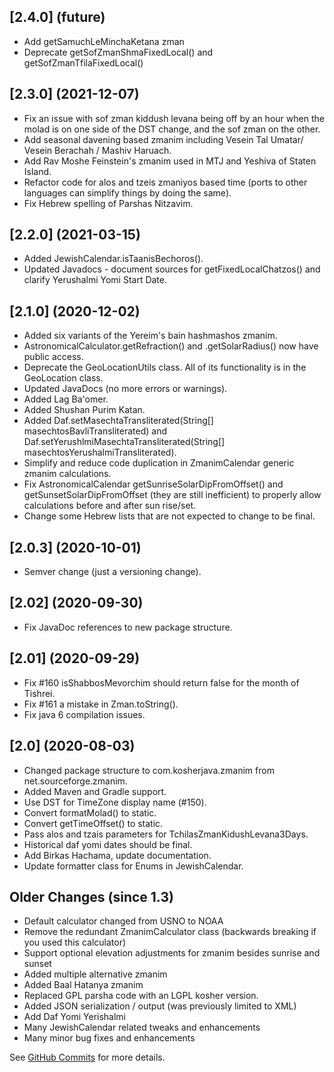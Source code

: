 ## [2.4.0] (future)

* Add getSamuchLeMinchaKetana zman
* Deprecate getSofZmanShmaFixedLocal() and getSofZmanTfilaFixedLocal()

## [2.3.0] (2021-12-07)

* Fix an issue with sof zman kiddush levana being off by an hour when the molad is on one side of the DST change, and the sof zman on the other.
* Add seasonal davening based zmanim including Vesein Tal Umatar/ Vesein Berachah / Mashiv Haruach.
* Add Rav Moshe Feinstein's zmanim used in MTJ and Yeshiva of Staten Island.
* Refactor code for alos and tzeis zmaniyos based time (ports to other languages can simplify things by doing the same).
* Fix Hebrew spelling of Parshas Nitzavim.

## [2.2.0] (2021-03-15)

* Added JewishCalendar.isTaanisBechoros().
* Updated Javadocs - document sources for getFixedLocalChatzos() and clarify Yerushalmi Yomi Start Date.

## [2.1.0] (2020-12-02)

* Added six variants of the Yereim's bain hashmashos zmanim.
* AstronomicalCalculator.getRefraction() and .getSolarRadius() now have public access.
* Deprecate the GeoLocationUtils class. All of its functionality is in the GeoLocation class.
* Updated JavaDocs (no more errors or warnings).
* Added Lag Ba'omer.
* Added Shushan Purim Katan.
* Added Daf.setMasechtaTransliterated(String[] masechtosBavliTransliterated) and Daf.setYerushlmiMasechtaTransliterated(String[] masechtosYerushalmiTransliterated).
* Simplify and reduce code duplication in ZmanimCalendar generic zmanim calculations.
* Fix AstronomicalCalendar getSunriseSolarDipFromOffset() and getSunsetSolarDipFromOffset (they are still inefficient) to properly allow calculations before and after sun rise/set.
* Change some Hebrew lists that are not expected to change to be final.

## [2.0.3] (2020-10-01)
* Semver change (just a versioning change).

## [2.02] (2020-09-30)
* Fix JavaDoc references to new package structure.

## [2.01] (2020-09-29)
* Fix #160 isShabbosMevorchim should return false for the month of Tishrei.
* Fix #161 a mistake in Zman.toString().
* Fix java 6 compilation issues.

## [2.0] (2020-08-03)

* Changed package structure to com.kosherjava.zmanim from net.sourceforge.zmanim.
* Added Maven and Gradle support.
* Use DST for TimeZone display name (#150).
* Convert formatMolad() to static.
* Convert getTimeOffset() to static.
* Pass alos and tzais parameters for TchilasZmanKidushLevana3Days.
* Historical daf yomi dates should be final.
* Add Birkas Hachama, update documentation.
* Update formatter class for Enums in JewishCalendar.


## Older Changes (since 1.3)

* Default calculator changed from USNO to NOAA
* Remove the redundant ZmanimCalculator class (backwards breaking if you used this calculator)
* Support optional elevation adjustments for zmanim besides sunrise and sunset
* Added multiple alternative zmanim 
* Added Baal Hatanya zmanim
* Replaced GPL parsha code with an LGPL kosher version.
* Added JSON serialization / output (was previously limited to XML)
* Add Daf Yomi Yerishalmi
* Many JewishCalendar related tweaks and enhancements
* Many minor bug fixes and enhancements

See [GitHub Commits](https://github.com/KosherJava/zmanim/commits/master) for more details.
